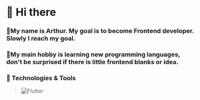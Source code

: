 # 👋 Hi there

### 💨My name is Arthur. My goal is to become Frontend developer. Slowly I reach my goal.
### 💨My main hobby is learning new programming languages, don't be surprised if there is little frontend blanks or idea.

### 🔧 Technologies & Tools
> ![Flutter](https://img.shields.io/badge/OS-Windows-2fa1ad?style=for-the-badge&logo=Windows)

